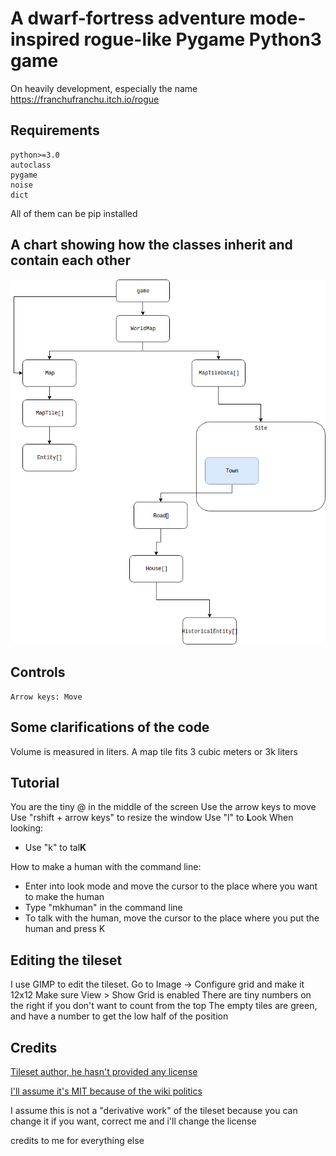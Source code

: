 # A dwarf-fortress adventure mode-inspired rogue-like Pygame Python3 game
On heavily development, especially the name
https://franchufranchu.itch.io/rogue

## Requirements
	python>=3.0
	autoclass
    pygame
    noise
    dict
All of them can be pip installed

## A chart showing how the classes inherit and contain each other
![alt text](https://raw.githubusercontent.com/FranchuFranchu/silver-rogue-df/master/diagram.png)

## Controls
	Arrow keys: Move
	
## Some clarifications of the code
Volume is measured in liters.
A map tile fits 3 cubic meters or 3k liters

## Tutorial
You are the tiny @ in the middle of the screen
Use the arrow keys to move
Use "rshift + arrow keys" to resize the window
Use "l" to **L**ook
When looking:
- Use "k" to tal**K** 

How to make a human with the command line:
- Enter into look mode and move the cursor to the place where you want to make the human 
- Type "mkhuman" in the command line
- To talk with the human, move the cursor to the place where you put the human and press K



## Editing the tileset
I use GIMP to edit the tileset. Go to Image -> Configure grid and make it 12x12
Make sure View > Show Grid is enabled
There are tiny numbers on the right if you don't want to count from the top
The empty tiles are green, and have a number to get the low half of the position

## Credits
[Tileset author, he hasn't provided any license](https://dwarffortresswiki.org/index.php/User:Alloy)

[I'll assume it's MIT because of the wiki politics](https://dwarffortresswiki.org/index.php/User:Alloy)

I assume this is not a "derivative work" of the tileset because you can change it if you want, correct me and i'll change the license

credits to me for everything else